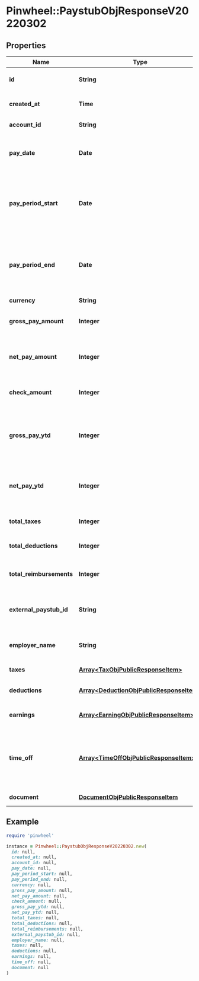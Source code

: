 # Pinwheel::PaystubObjResponseV20220302

## Properties

| Name | Type | Description | Notes |
| ---- | ---- | ----------- | ----- |
| **id** | **String** | Unique identifier for the object. |  |
| **created_at** | **Time** | ISO 8601 timestamp of created time. |  |
| **account_id** | **String** | UUID of the payroll account. |  |
| **pay_date** | **Date** | The date when the check amount is paid to the employee. |  |
| **pay_period_start** | **Date** | The date when the pay period begins. Some platforms, like unemployment portals, do not have fixed pay periods. | [optional] |
| **pay_period_end** | **Date** | The date when the pay period ends. Some platforms, like unemployment portals, do not have fixed pay periods. | [optional] |
| **currency** | **String** |  |  |
| **gross_pay_amount** | **Integer** | The total earnings before any deductions are made. |  |
| **net_pay_amount** | **Integer** | The total earnings after all taxes and deductions are removed. |  |
| **check_amount** | **Integer** | The amount paid to the employee in this payout. |  |
| **gross_pay_ytd** | **Integer** | The cumulative year to date total earnings before any taxes or deductions are removed. | [optional] |
| **net_pay_ytd** | **Integer** | The cumulative year to date total earnings after all taxes and deductions are removed. | [optional] |
| **total_taxes** | **Integer** | The total taxes for this pay period. |  |
| **total_deductions** | **Integer** | The total deductions for this pay period. |  |
| **total_reimbursements** | **Integer** | The total reimbursements for this pay period. |  |
| **external_paystub_id** | **String** | The external id of a single paystub from the payroll provider. | [optional] |
| **employer_name** | **String** | The name of the employer that issued the paystub. | [optional] |
| **taxes** | [**Array&lt;TaxObjPublicResponseItem&gt;**](TaxObjPublicResponseItem.md) | The taxes for this pay period. |  |
| **deductions** | [**Array&lt;DeductionObjPublicResponseItem&gt;**](DeductionObjPublicResponseItem.md) | The deductions for this pay period. |  |
| **earnings** | [**Array&lt;EarningObjPublicResponseItem&gt;**](EarningObjPublicResponseItem.md) | The earnings for this pay period. |  |
| **time_off** | [**Array&lt;TimeOffObjPublicResponseItem&gt;**](TimeOffObjPublicResponseItem.md) | The user&#39;s time off balances for this pay period. To enable time off balances, please contact Pinwheel support. |  |
| **document** | [**DocumentObjPublicResponseItem**](DocumentObjPublicResponseItem.md) | The document for this paystub. | [optional] |

## Example

```ruby
require 'pinwheel'

instance = Pinwheel::PaystubObjResponseV20220302.new(
  id: null,
  created_at: null,
  account_id: null,
  pay_date: null,
  pay_period_start: null,
  pay_period_end: null,
  currency: null,
  gross_pay_amount: null,
  net_pay_amount: null,
  check_amount: null,
  gross_pay_ytd: null,
  net_pay_ytd: null,
  total_taxes: null,
  total_deductions: null,
  total_reimbursements: null,
  external_paystub_id: null,
  employer_name: null,
  taxes: null,
  deductions: null,
  earnings: null,
  time_off: null,
  document: null
)
```


